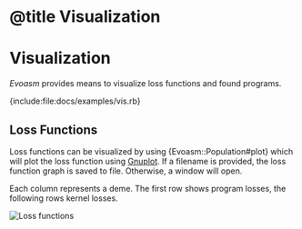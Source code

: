 # @title Visualization
# Visualization

*Evoasm* provides means to visualize loss functions and found programs.

{include:file:docs/examples/vis.rb}


## Loss Functions

Loss functions can be visualized by using {Evoasm::Population#plot} which
will plot the loss function using [Gnuplot](https://gnuplot.sourceforge.net/).
If a filename is provided, the loss function graph is saved to file. Otherwise,
a window will open.

Each column represents a deme. The first row shows program losses, the following
rows kernel losses.

![Loss functions](examples/loss.gif)

